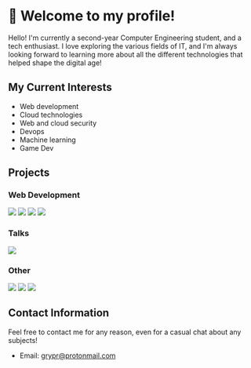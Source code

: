# 👋 Welcome to my profile!

Hello! I'm currently a second-year Computer Engineering student, and a tech enthusiast. I love exploring the various fields of IT, and I'm always looking forward to learning more about all the different technologies that helped shape the digital age!

## My Current Interests
- Web development
- Cloud technologies
- Web and cloud security
- Devops
- Machine learning
- Game Dev

## Projects
### Web Development
<a href="https://github.com/GryPr/SOEN341"><img src="https://github-readme-stats.vercel.app/api/pin/?username=GryPr&repo=SOEN341" /></a>
<a href="https://github.com/GryPr/Kirn"><img src="https://github-readme-stats.vercel.app/api/pin/?username=GryPr&repo=Kirn" /></a>
<a href="https://github.com/GryPr/GoLang-To-Do-List"><img src="https://github-readme-stats.vercel.app/api/pin/?username=GryPr&repo=GoLang-To-Do-List" /></a>
<a href="https://github.com/GryPr/GoToDo-Angular-Frontend"><img src="https://github-readme-stats.vercel.app/api/pin/?username=GryPr&repo=GoToDo-Angular-Frontend" /></a>

### Talks
<a href="https://github.com/GryPr/TT-DockerK8S"><img src="https://github-readme-stats.vercel.app/api/pin/?username=GryPr&repo=TT-DockerK8S" /></a>

### Other
<a href="https://github.com/GryPr/ConU-GCS-Bot"><img src="https://github-readme-stats.vercel.app/api/pin/?username=GryPr&repo=ConU-GCS-Bot" /></a>
<a href="https://github.com/GryPr/RBLX-CryptoSim"><img src="https://github-readme-stats.vercel.app/api/pin/?username=GryPr&repo=RBLX-CryptoSim" /></a>
<a href="https://github.com/GryPr/Aura"><img src="https://github-readme-stats.vercel.app/api/pin/?username=GryPr&repo=Aura" /></a>

## Contact Information
Feel free to contact me for any reason, even for a casual chat about any subjects!
- Email: grypr@protonmail.com


